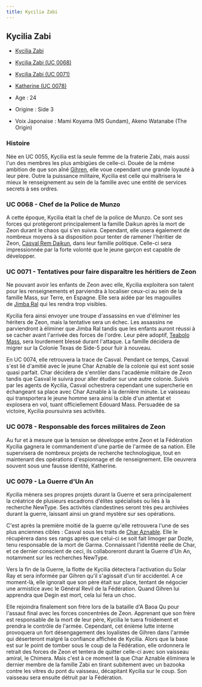 ```yaml
---
title: Kycilia Zabi
---
```



Kycilia Zabi
------------





* [Kycilia Zabi](javascript:change_image_m('images/stories/saga/msgundam/persos/kycilia-zabi.png');)
* [Kycilia Zabi (UC 0068)](javascript:change_image_m('images/stories/saga/origin/persos/kycillia-zabi.png');)
* [Kycilia Zabi (UC 0071)](javascript:change_image_m('images/stories/saga/origin/persos/kycilia-zabi-uc-0071.png');)
* [Katherine (UC 0078)](javascript:change_image_m('images/stories/saga/origin/persos/katherine.png');)




* Age : 24
* Origine : Side 3
* Voix Japonaise : Mami Koyama (MS Gundam), Akeno Watanabe (The Origin)


### Histoire


Née en UC 0055, Kycilia est la seule femme de la fraterie Zabi, mais aussi l'un des membres les plus ambigües de celle-ci. Douée de la même ambition de que son aîné [Gihren](uc/mobile-suit-gundam/gihren-zabi.html), elle voue cependant une grande loyauté à leur père. Outre la puissance militaire, Kycilia est celle qui maîtrisera le mieux le renseignement au sein de la famille avec une entité de services secrets à ses ordres. 


### UC 0068 - Chef de la Police de Munzo


A cette époque, Kycilia était la chef de la police de Munzo. Ce sont ses forces qui protègeront principalement la famille Daikun après la mort de Zeon durant le chaos qui s'en suivra. Cependant, elle usera également de nombreux moyens à sa disposition pour tenter de ramener l'héritier de Zeon, [Casval Rem Daikun](uc/gundam-the-origin-anime/casval-rem-daikun.html), dans leur famille politique. Celle-ci sera impressionnée par la forte volonté que le jeune garçon est capable de développer. 


### UC 0071 - Tentatives pour faire disparaître les héritiers de Zeon


Ne pouvant avoir les enfants de Zeon avec elle, Kycilia exploitera son talent pour les renseignements et parviendra à localiser ceux-ci au sein de la famille Mass, sur Terre, en Espagne. Elle sera aidée par les magouilles de [Jimba Ral](uc/gundam-the-origin-anime/jimba-ral.html) qui les rendra trop visibles. 


Kycilia fera ainsi envoyer une troupe d'assassins en vue d'éliminer les hériters de Zeon, mais la tentative sera un échec. Les assassins ne parviendront à éliminer que Jimba Ral tandis que les enfants auront réussi à se cacher avant l'arrivée des forces de l'ordre. Leur père adoptif, [Teabolo Mass](uc/gundam-the-origin-anime/teabolo-mass.html), sera lourdement blessé durant l'attaque. La famille décidera de migrer sur la Colonie Texas de Side-5 pour fuir à nouveau. 


En UC 0074, elle retrouvera la trace de Casval. Pendant ce temps, Casval s'est lié d'amitié avec le jeune Char Aznable de la colonie qui est sont sosie quasi parfait. Char décidera de s'enrôler dans l'académie militaire de Zeon tandis que Casval le suivra pour aller étudier sur une autre colonie. Suivis par les agents de Kycilia, Casval ochestrera cependant une supercherie en échangeant sa place avec Char Aznable à la dernière minute. Le vaisseau qui transportera le jeune homme sera ainsi la cible d'un attentat et explosera en vol, tuant officiellement Edouard Mass. Persuadée de sa victoire, Kycilia poursuivra ses activités. 


### UC 0078 - Responsable des forces militaires de Zeon


Au fur et à mesure que la tension se développe entre Zeon et la Fédération Kycilia gagnera le commandement d'une partie de l'armée de sa nation. Elle supervisera de nombreux projets de recherche technologique, tout en maintenant des opérations d'espionnage et de renseignement. Elle oeuvrera souvent sous une fausse identité, Katherine.


### UC 0079 - La Guerre d'Un An


Kycilia mènera ses propres projets durant la Guerre et sera principalement la créatrice de plusieurs escadrons d'élites spécialisés ou liés à la recherche NewType. Ses activités clandestines seront très peu archivées durant la guerre, laissant ainsi un grand mystère sur ses opérations. 


C'est après la première moitié de la guerre qu'elle retrouvera l'une de ses plus anciennes cibles : Casval sous les traits de [Char Aznable](uc/mobile-suit-gundam/char-aznable.html). Elle le récupèrera dans ses rangs après que celui-ci se soit fait limoger par Dozle, tenu responsable de la mort de Garma. Connaissant l'identité réelle de Char, et ce dernier conscient de ceci, ils collaboreront durant la Guerre d'Un An, notamment sur les recherches NewType. 


Vers la fin de la Guerre, la flotte de Kycilia détectera l'activation du Solar Ray et sera informée par Gihren qu'il s'agissait d'un tir accidentel. A ce moment-là, elle ignorait que son père était sur place, tentant de négocier une armistice avec le Général Revil de la Fédération. Quand Gihren lui apprendra que Degin est mort, cela lui fera un choc. 


Elle rejoindra finalement son frère lors de la bataille d'A Baoa Qu pour l'assaut final avec les forces concentrées de Zeon. Apprenant que son frère est responsable de la mort de leur père, Kycilia le tuera froidement et prendra le contrôle de l'armée. Cependant, cet énième lutte interne provoquera un fort désengagement des loyalistes de Gihren dans l'armée qui déserteront malgré la confiance affichée de Kycilia. Alors que la base est sur le point de tomber sous le coup de la Fédération, elle ordonnera le retrait des forces de Zeon et tentera de quitter celle-ci avec son vaisseau amiral, le Chimera. Mais c'est à ce moment là que Char Aznable éliminera le dernier membre de la famille Zabi en tirant subitement avec un bazooka contre les vitres du pont du vaisseau, décapitant Kycilia sur le coup. Son vaisseau sera ensuite détruit par la Fédération. 


